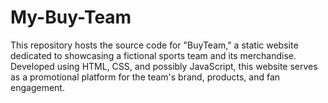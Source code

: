 # My-Buy-Team
This repository hosts the source code for "BuyTeam," a static website dedicated to showcasing a fictional sports team and its merchandise. Developed using HTML, CSS, and possibly JavaScript, this website serves as a promotional platform for the team's brand, products, and fan engagement.
